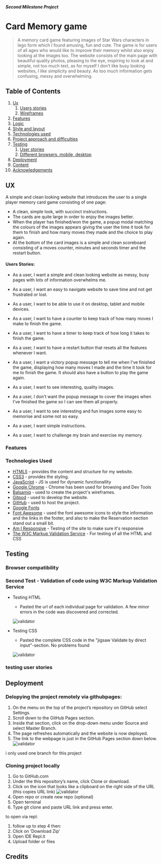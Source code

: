 ##### Second Milestone Project
# Card Memory game

> A memory card game featuring images of Star Wars characters in lego form which I found amusing, fun and cute. The game is for users of all ages who 
would like to improve their memory whilst also enjoy looking at the images too.
The website consists of the main page with beautiful quality photos, pleasing to the eye, inspiring to look at and simple, not too 
much text, as for myself I don’t like busy looking websites, I like simplicity and beauty. As too much information gets confusing, messy 
and overwhelming.

## Table of Contents
1. [Ux](#ux)
   1. [Users stories](#users-stories)
   1. [Wireframes](#wireframes)
1. [Features](#features)
1. [Logic](#logic)
1. [Style and layout](#style-and-layout)
1. [Technologies used](#technologies-used)
1. [Project approach and difficulties](#project-approach-and-difficulties)
1. [Testing](#testing)
   1. [User stories](#user-stories)
   1. [Different browsers, mobile, desktop](#different-browsers-mobile-desktop)
1. [Deployment](#deployment)
1. [Content](#content)
1. [Acknowledgements](#acknowledgements)

## UX
A simple and clean looking website that introduces the user to a single player memory card game consisting of one page:
- A clean, simple look, with succinct instructions.
- The cards are quite large in order to enjoy the images better.
- When the player has finished/won the game, a popup modal matching the colours of the images appears
giving the user the time it took for them to finish and how many moves they made and the choice to play again.
- At the bottom of the card images is a simple and clean scoreboard consisting of a moves counter, minutes and seconds timer 
and the restart button.

#### Users Stories:
- As a user, I want a simple and clean looking website as messy, busy pages with lots of information overwhelms me.

- As a user, I want an easy to navigate website to save time and not get frustrated or lost.

- As a user, I want to be able to use it on desktop, tablet and mobile devices.

- As a user, I want to have a counter to keep track of how many moves I make to finish the game.

- As a user, I want to have a timer to keep track of how long it takes to finish the game.

- As a user, I want to have a restart button that resets all the features whenever I want.

- As a user, I want a victory popup message to tell me when I've finished the game, displaying how many moves I made and the time it took
for me to finish the game. It should also have a button to play the game again.

- As a user, I want to see interesting, quality images.

- As a user, I don't want the popup message to cover the images when I've finished the game so I can see them all properly.

- As a user, I want to see interesting and fun images some easy to memorise and some not so easy.

- As a user, I want simple instructions.

- As a user, I want to challenge my brain and exercise my memory.

### Features

### Technologies Used

- [HTML5](https://en.wikipedia.org/wiki/HTML5) - provides the content and structure for my website.
- [CSS3](https://en.wikipedia.org/wiki/Cascading_Style_Sheets) - provides the styling.
- [JavaScript](https://www.javascript.com/) - JS is used for dynamic functionallity
- [Google Chrome](https://www.google.com/chrome/) - Chrome has been used for browsing and Dev Tools
- [Balsamiq](https://balsamiq.com/) - used to create the project's wireframes.
- [Gitpod](https://gitpod.io/) - used to develop the website.
- [GitHub](https://github.com/) - used to host the project.
- [Google Fonts](https://fonts.google.com/) 
- [Font Awesome](https://fontawesome.com/) - used the font awesome icons to style the information and the links in the footer, and also to make the Reservation section stand out a small bit.
- [Am I Responsive](http://ami.responsivedesign.is) - Testing of the site to make sure it's responsive
- [The W3C Markup Validation Service](https://validator.w3.org/) - For testing of all the HTML and CSS

## Testing

### Browser compatibility

### Second Test - Validation of code using W3C Markup Validation Service
- Testing HTML
    - Pasted the url of each individual page for validation. A few minor errors in the code was discovered and corrected.

    ![validator](/assets/wireframes/htmlvalidator.png)
- Testing CSS
    - Pasted the complete CSS code in the "jigsaw Validate by direct input"-section. No problems found

    ![validator](/assets/wireframes/cssjigsawvalidator.png)

### testing user stories 


## Deployment 

### Delopying the project remotely via githubpages:

1. On the menu on the top of the project’s repository on GitHub select Settings.
2. Scroll down to the GitHub Pages section.
3. Inside that section, click on the drop-down menu under Source and select Master Branch.
4. The page refreshes automatically and the website is now deployed.
5. The link to the webpage is just in the GitHub Pages section down below.
![validator](/assets/wireframes/github-pages.png)

i only used one branch for this project

### Cloning project locally 

1. Go to GitHub.com
2. Under the this repository’s name, click Clone or download.
3. Click on the icon that looks like a clipboard on the right side of the URL (this copies URL link)
![validator](/assets/wireframes/Cloning.png)
4. Open repo or create new repo (optional)
5. Open terminal
6. Type git clone and paste URL link and press enter.

to open via repl:
 1. follow up to step 4 then:
 2.  Click on ‘Download Zip’
 3. Open IDE Repl.it
 4. Upload folder or files

## Credits